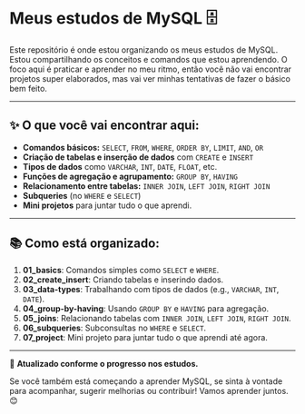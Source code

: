 # Meus estudos de MySQL 🗄️

Este repositório é onde estou organizando os meus estudos de MySQL. Estou compartilhando os conceitos e comandos que estou aprendendo. O foco aqui é praticar e aprender no meu ritmo, então você não vai encontrar projetos super elaborados, mas vai ver minhas tentativas de fazer o básico bem feito.

---

## ✨ O que você vai encontrar aqui:

- **Comandos básicos:** `SELECT`, `FROM`, `WHERE`, `ORDER BY`, `LIMIT`, `AND`, `OR`
- **Criação de tabelas e inserção de dados** com `CREATE` e `INSERT`
- **Tipos de dados** como `VARCHAR`, `INT`, `DATE`, `FLOAT`, etc.
- **Funções de agregação e agrupamento:** `GROUP BY`, `HAVING`
- **Relacionamento entre tabelas:** `INNER JOIN`, `LEFT JOIN`, `RIGHT JOIN`
- **Subqueries** (no `WHERE` e `SELECT`)
- **Mini projetos** para juntar tudo o que aprendi.

---

## 📚 Como está organizado:

1. **01_basics**: Comandos simples como `SELECT` e `WHERE`.
2. **02_create_insert**: Criando tabelas e inserindo dados.
3. **03_data-types**: Trabalhando com tipos de dados (e.g., `VARCHAR`, `INT`, `DATE`).
4. **04_group-by-having**: Usando `GROUP BY` e `HAVING` para agregação.
5. **05_joins**: Relacionando tabelas com `INNER JOIN`, `LEFT JOIN`, `RIGHT JOIN`.
6. **06_subqueries**: Subconsultas no `WHERE` e `SELECT`.
7. **07_project**: Mini projeto para juntar tudo o que aprendi até agora.

---

🔄 **Atualizado conforme o progresso nos estudos.** 

Se você também está começando a aprender MySQL, se sinta à vontade para acompanhar, sugerir melhorias ou contribuir! Vamos aprender juntos. 😊
